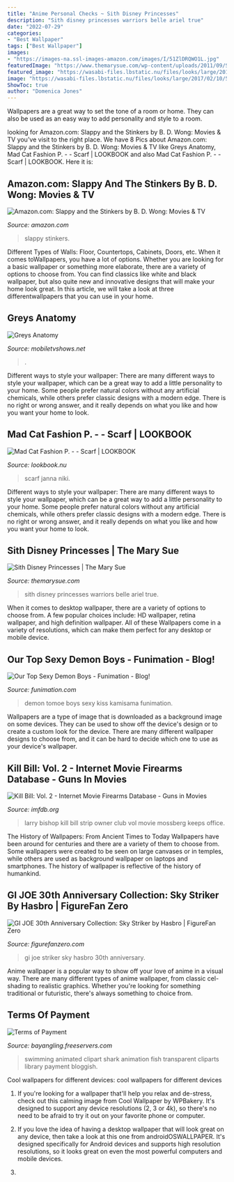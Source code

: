 ```yaml
---
title: "Anime Personal Checks ~ Sith Disney Princesses"
description: "Sith disney princesses warriors belle ariel true"
date: "2022-07-29"
categories:
- "Best Wallpaper"
tags: ["Best Wallpaper"]
images:
- "https://images-na.ssl-images-amazon.com/images/I/51ZlDRQWO1L.jpg"
featuredImage: "https://www.themarysue.com/wp-content/uploads/2011/09/Sith-Belle.jpg"
featured_image: "https://wasabi-files.lbstatic.nu/files/looks/large/2017/02/10/5121921_IMG_6520.jpg?1486714374"
image: "https://wasabi-files.lbstatic.nu/files/looks/large/2017/02/10/5121921_IMG_6520.jpg?1486714374"
ShowToc: true
author: "Domenica Jones"
---
```



Wallpapers are a great way to set the tone of a room or home. They can also be used as an easy way to add personality and style to a room.

	

		
looking for Amazon.com: Slappy and the Stinkers by B. D. Wong: Movies &amp; TV you've visit to the right place. We have 8 Pics about Amazon.com: Slappy and the Stinkers by B. D. Wong: Movies &amp; TV like Greys Anatomy, Mad Cat Fashion P. - - Scarf | LOOKBOOK and also Mad Cat Fashion P. - - Scarf | LOOKBOOK. Here it is:
		
    
## Amazon.com: Slappy And The Stinkers By B. D. Wong: Movies &amp; TV

<img loading=lazy src="https://images-na.ssl-images-amazon.com/images/I/51ZlDRQWO1L.jpg" onerror="this.onerror=null;this.src='https://tse3.mm.bing.net/th?id=OIP.37q37aIm953A05-OdM4xagHaKp&amp;pid=15.1';" alt="Amazon.com: Slappy and the Stinkers by B. D. Wong: Movies &amp; TV">

_Source: amazon.com_

>slappy stinkers. 

	

Different Types of Walls: Floor, Countertops, Cabinets, Doors, etc.
When it comes toWallpapers, you have a lot of options. Whether you are looking for a basic wallpaper or something more elaborate, there are a variety of options to choose from. You can find classics like white and black wallpaper, but also quite new and innovative designs that will make your home look great. In this article, we will take a look at three differentwallpapers that you can use in your home.

    
## Greys Anatomy

<img loading=lazy src="http://mobiletvshows.net/imdb_epimages/7554351.jpg" onerror="this.onerror=null;this.src='https://tse2.mm.bing.net/th?id=OIP._g3SLgxu5FGaVduaEcQv5QHaEK&amp;pid=15.1';" alt="Greys Anatomy">

_Source: mobiletvshows.net_

>. 

	

Different ways to style your wallpaper:
There are many different ways to style your wallpaper, which can be a great way to add a little personality to your home. Some people prefer natural colors without any artificial chemicals, while others prefer classic designs with a modern edge. There is no right or wrong answer, and it really depends on what you like and how you want your home to look.

    
## Mad Cat Fashion P. - - Scarf | LOOKBOOK

<img loading=lazy src="https://wasabi-files.lbstatic.nu/files/looks/large/2017/02/10/5121921_IMG_6520.jpg?1486714374" onerror="this.onerror=null;this.src='https://tse3.mm.bing.net/th?id=OIP.Tw7_yXR6nICGO75XWsM3jwHaHa&amp;pid=15.1';" alt="Mad Cat Fashion P. - - Scarf | LOOKBOOK">

_Source: lookbook.nu_

>scarf janna niki. 

	

Different ways to style your wallpaper:
There are many different ways to style your wallpaper, which can be a great way to add a little personality to your home. Some people prefer natural colors without any artificial chemicals, while others prefer classic designs with a modern edge. There is no right or wrong answer, and it really depends on what you like and how you want your home to look.

    
## Sith Disney Princesses | The Mary Sue

<img loading=lazy src="https://www.themarysue.com/wp-content/uploads/2011/09/Sith-Belle.jpg" onerror="this.onerror=null;this.src='https://tse4.mm.bing.net/th?id=OIP.TWGMwm5re8on1Lm__V5eCwHaIn&amp;pid=15.1';" alt="Sith Disney Princesses | The Mary Sue">

_Source: themarysue.com_

>sith disney princesses warriors belle ariel true. 

	

When it comes to desktop wallpaper, there are a variety of options to choose from. A few popular choices include: HD wallpaper, retina wallpaper, and high definition wallpaper. All of these Wallpapers come in a variety of resolutions, which can make them perfect for any desktop or mobile device. 

    
## Our Top Sexy Demon Boys - Funimation - Blog!

<img loading=lazy src="https://venue-blog-prod.s3.amazonaws.com/blog/wp-content/uploads/2017/02/Tomoe-Kamisama-Kiss-827x1024.jpg" onerror="this.onerror=null;this.src='https://tse3.mm.bing.net/th?id=OIP.UUIYXnxabxgVIsc2B4ROeQHaJK&amp;pid=15.1';" alt="Our Top Sexy Demon Boys - Funimation - Blog!">

_Source: funimation.com_

>demon tomoe boys sexy kiss kamisama funimation. 

	

Wallpapers are a type of image that is downloaded as a background image on some devices. They can be used to show off the device's design or to create a custom look for the device. There are many different wallpaper designs to choose from, and it can be hard to decide which one to use as your device's wallpaper.

    
## Kill Bill: Vol. 2 - Internet Movie Firearms Database - Guns In Movies

<img loading=lazy src="http://www.imfdb.org/images/thumb/8/8f/Khshotty.jpg/600px-Khshotty.jpg" onerror="this.onerror=null;this.src='https://tse1.mm.bing.net/th?id=OIP.svVxtAPk0YRjPDXQ3raSYgHaDH&amp;pid=15.1';" alt="Kill Bill: Vol. 2 - Internet Movie Firearms Database - Guns in Movies">

_Source: imfdb.org_

>larry bishop kill bill strip owner club vol movie mossberg keeps office. 

	

The History of Wallpapers: From Ancient Times to Today
Wallpapers have been around for centuries and there are a variety of them to choose from. Some wallpapers were created to be seen on large canvases or in temples, while others are used as background wallpaper on laptops and smartphones. The history of wallpaper is reflective of the history of humankind.

    
## GI JOE 30th Anniversary Collection: Sky Striker By Hasbro | FigureFan Zero

<img loading=lazy src="http://i286.photobucket.com/albums/ll98/dacaz/4th Quarter 2012/DSCN9142.jpg" onerror="this.onerror=null;this.src='https://tse3.mm.bing.net/th?id=OIP.TdogOeCMtjLzMEZlVi0dhwHaFj&amp;pid=15.1';" alt="GI JOE 30th Anniversary Collection: Sky Striker by Hasbro | FigureFan Zero">

_Source: figurefanzero.com_

>gi joe striker sky hasbro 30th anniversary. 

	

Anime wallpaper is a popular way to show off your love of anime in a visual way. There are many different types of anime wallpaper, from classic cel-shading to realistic graphics. Whether you're looking for something traditional or futuristic, there's always something to choice from.

    
## Terms Of Payment

<img loading=lazy src="http://www.bayangling.freeservers.com/images/swimming_shark_animated_gif_500x267.gif" onerror="this.onerror=null;this.src='https://tse1.mm.bing.net/th?id=OIP.h9z_c8I7PB_xl_QI8s5BfAHaD9&amp;pid=15.1';" alt="Terms of Payment">

_Source: bayangling.freeservers.com_

>swimming animated clipart shark animation fish transparent cliparts library payment bloggish. 

	

Cool wallpapers for different devices:
cool wallpapers for different devices 

1. If you're looking for a wallpaper that'll help you relax and de-stress, check out this calming image from Cool Wallpaper by WPBakery. It's designed to support any device resolutions (2, 3 or 4k), so there's no need to be afraid to try it out on your favorite phone or computer.

2. If you love the idea of having a desktop wallpaper that will look great on any device, then take a look at this one from androidOSWALLPAPER. It's designed specifically for Android devices and supports high resolution resolutions, so it looks great on even the most powerful computers and mobile devices.

3.

